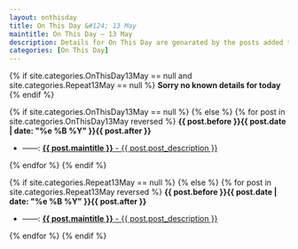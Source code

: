```yaml
---
layout: onthisday
title: On This Day &#124; 13 May
maintitle: On This Day — 13 May
description: Details for On This Day are genarated by the posts added to the website so the content is subject to changes/updates over time.
categories: [On This Day]
---
```


{% if site.categories.OnThisDay13May == null and site.categories.Repeat13May == null %}
<strong>Sorry no known details for today</strong>
{% endif %}

{% if site.categories.OnThisDay13May == null %}
{% else %}
{% for post in site.categories.OnThisDay13May reversed %}
<strong>{{ post.before }}{{ post.date | date: "%e %B %Y" }}{{ post.after }}</strong>
<ul>
<li> ——: <a class="{{ post.class }}" href="{{ post.url }}"><strong>{{ post.maintitle }}</strong> - {{ post.post_description }}</a></li>
</ul>
{% endfor %}
{% endif %}

{% if site.categories.Repeat13May == null %}
{% else %}
{% for post in site.categories.Repeat13May reversed %}
<strong>{{ post.before }}{{ post.date | date: "%e %B %Y" }}{{ post.after }}</strong>
<ul>
<li> ——: <a class="{{ post.class }}" href="{{ post.url }}"><strong>{{ post.maintitle }}</strong> - {{ post.post_description }}</a></li>
</ul>
{% endfor %}
{% endif %}
